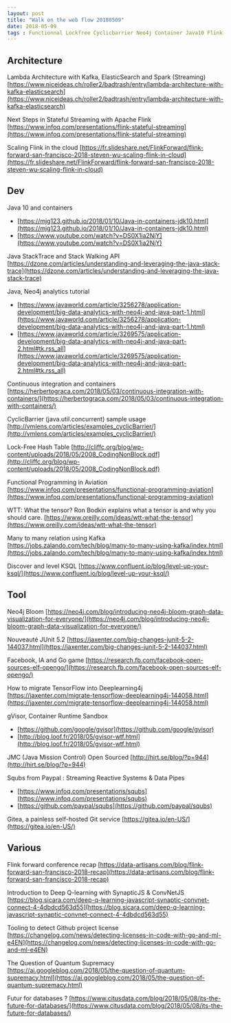 ```yaml
---
layout: post
title: "Walk on the web flow 20180509"
date: 2018-05-09
tags : Functionnal Lockfree Cyclicbarrier Neo4j Container Java10 Flink Kafka Lambda Webflowwalk Tensor Manytomany Ksql Junit5 Facebook Ia TensorFlow Deeplearning4j Gvisor Google JMC Javamissioncontrol Squbs Paypal Gitea Git Quantum
---
```



## Architecture

Lambda Architecture with Kafka, ElasticSearch and Spark (Streaming)
[https://www.niceideas.ch/roller2/badtrash/entry/lambda-architecture-with-kafka-elasticsearch](https://www.niceideas.ch/roller2/badtrash/entry/lambda-architecture-with-kafka-elasticsearch)

Next Steps in Stateful Streaming with Apache Flink
[https://www.infoq.com/presentations/flink-stateful-streaming](https://www.infoq.com/presentations/flink-stateful-streaming)

Scaling Flink in the cloud
[https://fr.slideshare.net/FlinkForward/flink-forward-san-francisco-2018-steven-wu-scaling-flink-in-cloud](https://fr.slideshare.net/FlinkForward/flink-forward-san-francisco-2018-steven-wu-scaling-flink-in-cloud)

## Dev

Java 10 and containers
* [https://mjg123.github.io/2018/01/10/Java-in-containers-jdk10.html](https://mjg123.github.io/2018/01/10/Java-in-containers-jdk10.html)
* [https://www.youtube.com/watch?v=DS0X1ia2NjY](https://www.youtube.com/watch?v=DS0X1ia2NjY)

Java StackTrace and Stack Walking API
[https://dzone.com/articles/understanding-and-leveraging-the-java-stack-trace](https://dzone.com/articles/understanding-and-leveraging-the-java-stack-trace)

Java, Neo4j analytics tutorial
* [https://www.javaworld.com/article/3256278/application-development/big-data-analytics-with-neo4j-and-java-part-1.html](https://www.javaworld.com/article/3256278/application-development/big-data-analytics-with-neo4j-and-java-part-1.html)
* [https://www.javaworld.com/article/3269575/application-development/big-data-analytics-with-neo4j-and-java-part-2.html#tk.rss_all](https://www.javaworld.com/article/3269575/application-development/big-data-analytics-with-neo4j-and-java-part-2.html#tk.rss_all)

Continuous integration and containers
[https://herbertograca.com/2018/05/03/continuous-integration-with-containers/](https://herbertograca.com/2018/05/03/continuous-integration-with-containers/)

CyclicBarrier (java.util.concurrent) sample usage
[http://vmlens.com/articles/examples_cyclicBarrier/](http://vmlens.com/articles/examples_cyclicBarrier/)

Lock-Free Hash Table
[http://cliffc.org/blog/wp-content/uploads/2018/05/2008_CodingNonBlock.pdf](http://cliffc.org/blog/wp-content/uploads/2018/05/2008_CodingNonBlock.pdf)

Functional Programming in Aviation
[https://www.infoq.com/presentations/functional-programming-aviation](https://www.infoq.com/presentations/functional-programming-aviation)

WTT: What the tensor? Ron Bodkin explains what a tensor is and why you should care.
[https://www.oreilly.com/ideas/wtt-what-the-tensor](https://www.oreilly.com/ideas/wtt-what-the-tensor)

Many to many relation using Kafka
[https://jobs.zalando.com/tech/blog/many-to-many-using-kafka/index.html](https://jobs.zalando.com/tech/blog/many-to-many-using-kafka/index.html)

Discover and level KSQL
[https://www.confluent.io/blog/level-up-your-ksql/](https://www.confluent.io/blog/level-up-your-ksql/)

## Tool

Neo4j Bloom
[https://neo4j.com/blog/introducing-neo4j-bloom-graph-data-visualization-for-everyone/](https://neo4j.com/blog/introducing-neo4j-bloom-graph-data-visualization-for-everyone/)

Nouveauté JUnit 5.2
[https://jaxenter.com/big-changes-junit-5-2-144037.html](https://jaxenter.com/big-changes-junit-5-2-144037.html)

Facebook, IA and Go game
[https://research.fb.com/facebook-open-sources-elf-opengo/](https://research.fb.com/facebook-open-sources-elf-opengo/)

How to migrate TensorFlow into Deeplearning4j
[https://jaxenter.com/migrate-tensorflow-deeplearning4j-144058.html](https://jaxenter.com/migrate-tensorflow-deeplearning4j-144058.html)

gVisor, Container Runtime Sandbox
* [https://github.com/google/gvisor](https://github.com/google/gvisor)
* [http://blog.loof.fr/2018/05/gvisor-wtf.html](http://blog.loof.fr/2018/05/gvisor-wtf.html)

JMC (Java Mission Control) Open Sourced
[http://hirt.se/blog/?p=944](http://hirt.se/blog/?p=944)

Squbs from Paypal : Streaming Reactive Systems & Data Pipes
* [https://www.infoq.com/presentations/squbs](https://www.infoq.com/presentations/squbs)
* [https://github.com/paypal/squbs](https://github.com/paypal/squbs)

Gitea, a painless self-hosted Git service
[https://gitea.io/en-US/](https://gitea.io/en-US/)

## Various

Flink forward conference recap
[https://data-artisans.com/blog/flink-forward-san-francisco-2018-recap](https://data-artisans.com/blog/flink-forward-san-francisco-2018-recap)

Introduction to Deep Q-learning with SynapticJS & ConvNetJS
[https://blog.sicara.com/deep-q-learning-javascript-synaptic-convnet-connect-4-4dbdcd563d55](https://blog.sicara.com/deep-q-learning-javascript-synaptic-convnet-connect-4-4dbdcd563d55)

Tooling to detect Github project license 
[https://changelog.com/news/detecting-licenses-in-code-with-go-and-ml-e4EN](https://changelog.com/news/detecting-licenses-in-code-with-go-and-ml-e4EN)

The Question of Quantum Supremacy 
[https://ai.googleblog.com/2018/05/the-question-of-quantum-supremacy.html](https://ai.googleblog.com/2018/05/the-question-of-quantum-supremacy.html)

Futur for databases ?
[https://www.citusdata.com/blog/2018/05/08/its-the-future-for-databases/](https://www.citusdata.com/blog/2018/05/08/its-the-future-for-databases/)
